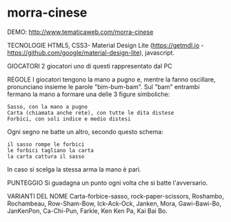 # morra-cinese

DEMO: http://www.tematicaweb.com/morra-cinese

TECNOLOGIE
HTML5, CSS3- Material Design Lite (https://getmdl.io - https://github.com/google/material-design-lite), javascript.

GIOCATORI
2 giocatori uno di questi rappresentato dal PC

REGOLE
I giocatori tengono la mano a pugno e, mentre la fanno oscillare, pronunciano insieme le parole "bim-bum-bam". Sul "bam" entrambi fermano la mano a formare una delle 3 figure simboliche:

    Sasso, con la mano a pugno
    Carta (chiamata anche rete), con tutte le dita distese
    Forbici, con soli indice e medio distesi

Ogni segno ne batte un altro, secondo questo schema:

    il sasso rompe le forbici
    le forbici tagliano la carta
    la carta cattura il sasso

In caso si scelga la stessa arma la mano è pari.

PUNTEGGIO
Si guadagna un punto ogni volta che si batte l'avversario.

VARIANTI DEL NOME
Carta-forbice-sasso, rock-paper-scissors, Roshambo, Rochambeau, Row-Sham-Bow, Ick-Ack-Ock, Janken, Mora, Gawi-Bawi-Bo, JanKenPon, Ca-Chi-Pun, Farkle, Ken Ken Pa, Kai Bai Bo.
